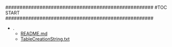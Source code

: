 



####################################################
#TOC START
####################################################
* .
    * [README.md](.\README.md)
    * [TableCreationString.txt](.\TableCreationString.txt)
